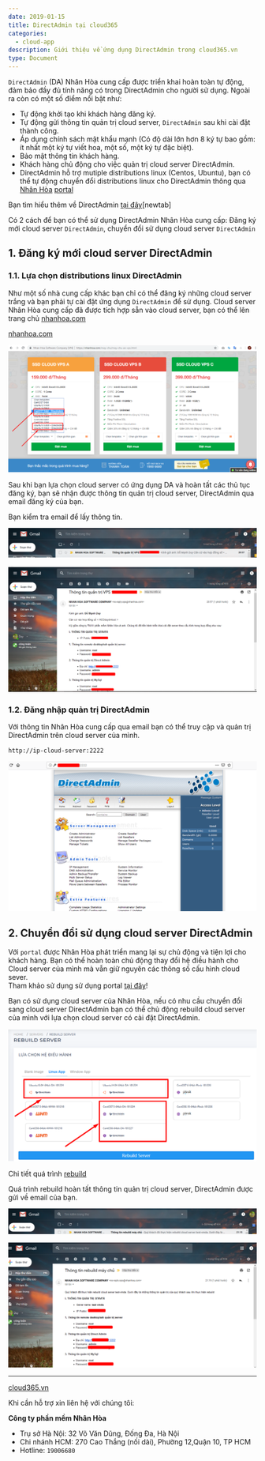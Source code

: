```yaml
---
date: 2019-01-15
title: DirectAdmin tại cloud365
categories:
  - cloud-app
description: Giới thiệu về ứng dụng DirectAdmin trong cloud365.vn
type: Document
---
```


`DirectAdmin` (DA) Nhân Hòa cung cấp được triển khai hoàn toàn tự động, đảm bảo đầy đủ tính năng có trong DirectAdmin cho người sử dụng. Ngoài ra còn có một số điểm nổi bật như:

+ Tự động khởi tạo khi khách hàng đăng ký.<br>
+ Tự động gửi thông tin quản trị cloud server, `DirectAdmin` sau khi cài đặt thành công.<br>
+ Áp dụng chính sách mật khẩu mạnh (Có độ dài lớn hơn 8 ký tự bao gồm: ít nhất một ký tự viết hoa, một số, một ký tự đặc biệt).<br>
+ Bảo mật thông tin khách hàng.<br>
+ Khách hàng chủ động cho việc quản trị cloud server DirectAdmin.<br>
+ DirectAdmin hỗ trợ mutiple distributions linux (Centos, Ubuntu), bạn có thể tự động chuyển đổi distributions linux cho DirectAdmin thông qua [Nhân Hòa](https://nhanhoa.com/may-chu/may-chu-ao-vps.html) [portal](https://support.cloud365.vn/account-settings/dang-nhap-portal/)<br>

Bạn tìm hiểu thêm về DirectAdmin [tại đây](https://support.cloud365.vn/cloud-app/gioi-thieu-direct-admin/)[newtab]

Có 2 cách để bạn có thể sử dụng DirectAdmin Nhân Hòa cung cấp: Đăng ký mới cloud server `DirectAdmin`, chuyển đổi sử dụng cloud server `DirectAdmin`

## 1. Đăng ký  mới cloud server DirectAdmin

### 1.1. Lựa chọn distributions linux DirectAdmin

Như một số nhà cung cấp khác bạn chỉ có thể đăng ký những cloud server trắng và bạn phải tự cài đặt ứng dụng `DirectAdmin` để sử dụng. Cloud server Nhân Hòa cung cấp đã được tích hợp sẵn vào cloud server, bạn có thể lên trang chủ [nhanhoa.com](https://nhanhoa.com/)

<a href="https://nhanhoa.com/" target="_blank">nhanhoa.com</a>

![](/images/img-da-cloud365/Screenshot_759.png)

Sau khi bạn lựa chọn cloud server có ứng dụng DA và hoàn tất các thủ tục đăng ký, bạn sẽ nhận được thông tin quản trị cloud server, DirectAdmin qua email đăng ký của bạn.

Bạn kiểm tra email để lấy thông tin.

![](/images/img-da-cloud365/Screenshot_760.png)

![](/images/img-da-cloud365/Screenshot_761.png)

### 1.2. Đăng nhập quản trị DirectAdmin

Với thông tin Nhân Hòa cung cấp qua email bạn có thể truy cập và quản trị DirectAdmin trên cloud server của mình.

```
http://ip-cloud-server:2222
```
![](/images/img-da-cloud365/Screenshot_762.png)

## 2. Chuyển đổi sử dụng cloud server DirectAdmin

Với `portal` được Nhân Hòa phát triển mang lại sự chủ động và tiện lợi cho khách hàng. Bạn có thể hoàn toàn chủ động thay đổi hệ điều hành cho Cloud server của mình mà vẫn giữ nguyên các thông số cấu hình cloud sever.<br>
Tham khảo sử dụng sử dụng portal [tại đây](https://support.cloud365.vn/category/cloud-server/)!

Bạn có sử dụng cloud server của Nhân Hòa, nếu có nhu cầu chuyển đổi sang cloud server DirectAdmin bạn có thể chủ động rebuild cloud server của mình với lựa chọn cloud server có cài đặt DirectAdmin.

![](/images/img-da-cloud365/Screenshot_763.png)

Chi tiết quá trình [rebuild](https://support.cloud365.vn/cloud-server/rebuild-cloud-server/)

Quá trình rebuild hoàn tất thông tin quản trị cloud server, DirectAdmin được gửi về email của bạn.

![](/images/img-da-cloud365/Screenshot_764.png)

![](/images/img-da-cloud365/Screenshot_765.png)

---
[cloud365.vn](https://cloud365.vn/)

Khi cần hỗ trợ xin liên hệ với chúng tôi:

**Công ty phần mềm Nhân Hòa**
- Trụ sở Hà Nội: 32 Võ Văn Dũng, Đống Đa, Hà Nội
- Chi nhánh HCM: 270 Cao Thắng (nối dài), Phường 12,Quận 10, TP HCM
- Hotline: `19006680`